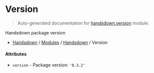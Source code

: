 # Version

> Auto-generated documentation for [handsdown.version](https://github.com/vemel/handsdown/blob/master/handsdown/version.py) module.

Handsdown package version

- [Handsdown](../README.md#-handsdown---python-documentation-generator) / [Modules](../MODULES.md#modules) / [Handsdown](index.md#handsdown) / Version

#### Attributes

- `version` - Package version: `'0.3.2'`
